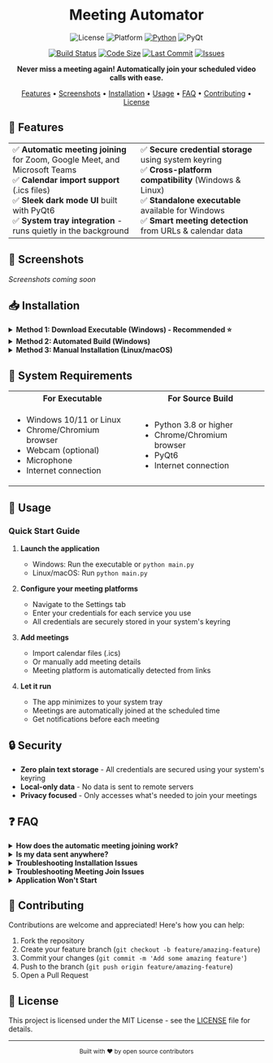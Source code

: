 <!-- # <img src="https://img.shields.io/badge/Meeting-Automator-1abc9c?style=for-the-badge&logo=zoom&logoColor=white" alt="Meeting Automator" height="40"> -->

<div align="center">

# Meeting Automator

![License](https://img.shields.io/badge/license-MIT-green)
![Platform](https://img.shields.io/badge/platform-Windows%20%7C%20Linux-lightgrey)
[![Python](https://img.shields.io/badge/python-3.8%2B-blue)](https://www.python.org/downloads/)
![PyQt](https://img.shields.io/badge/UI-PyQt6-41CD52)
<!-- ![Status](https://img.shields.io/badge/status-active-brightgreen) --> </b>
[![Build Status](https://img.shields.io/badge/build-passing-brightgreen.svg)]()
[![Code Size](https://img.shields.io/github/languages/code-size/aka-0x4C3DD/meetingAutomation.svg)]()
[![Last Commit](https://img.shields.io/github/last-commit/aka-0x4C3DD/meetingAutomation.svg)]()
[![Issues](https://img.shields.io/github/issues/aka-0x4C3DD/meetingAutomation.svg)]()

**Never miss a meeting again! Automatically join your scheduled video calls with ease.**

[Features](#-features) • 
[Screenshots](#-screenshots) • 
[Installation](#-installation) • 
[Usage](#-usage) • 
[FAQ](#-faq) • 
[Contributing](#-contributing) • 
[License](#-license)

</div>

## 🚀 Features

<table>
  <tr>
    <td width = "50%">
      ✅ <b>Automatic meeting joining</b> for Zoom, Google Meet, and Microsoft Teams</br>
      ✅ <b>Calendar import support</b> (.ics files)</br>
      ✅ <b>Sleek dark mode UI</b> built with PyQt6</br>
      ✅ <b>System tray integration</b> - runs quietly in the background</br>
    </td>
    <td  width = "50%">
      ✅ <b>Secure credential storage</b> using system keyring</br>
      ✅ <b>Cross-platform compatibility</b> (Windows & Linux)</br>
      ✅ <b>Standalone executable</b> available for Windows</br>
      ✅ <b>Smart meeting detection</b> from URLs & calendar data</br>
    </td>
  </tr>
</table>

## 📸 Screenshots

*Screenshots coming soon*

## 📥 Installation

<details>
<summary><b>Method 1: Download Executable (Windows) - Recommended ⭐</b></summary>

1. Download the latest release from the [Releases](https://github.com/yourusername/meeting-automator/releases) page
2. Extract the zip file
3. Run `MeetingAutomator.exe`
</details>

<details>
<summary><b>Method 2: Automated Build (Windows)</b></summary>

```bash
# 1. Clone the repository
git clone https://github.com/yourusername/meeting-automator.git
cd meeting-automator

# 2. Run the installation script
install.bat
```

The script handles:
- Python dependency verification
- Required package installation
- Executable building
- Cleanup of temporary files

The final executable will be placed in the `dist` folder.
</details>

<details>
<summary><b>Method 3: Manual Installation (Linux/macOS)</b></summary>

```bash
# 1. Clone the repository
git clone https://github.com/yourusername/meeting-automator.git
cd meeting-automator

# 2. Create and activate virtual environment
python -m venv venv
source venv/bin/activate  # On Linux/macOS

# 3. Install dependencies
pip install -r requirements.txt

# 4. Run the application
python main.py
```
</details>

## 🔧 System Requirements

<table>
  <tr>
    <th>For Executable</th>
    <th>For Source Build</th>
  </tr>
  <tr>
    <td>
      <ul>
        <li>Windows 10/11 or Linux</li>
        <li>Chrome/Chromium browser</li>
        <li>Webcam (optional)</li>
        <li>Microphone</li>
        <li>Internet connection</li>
      </ul>
    </td>
    <td>
      <ul>
        <li>Python 3.8 or higher</li>
        <li>Chrome/Chromium browser</li>
        <li>PyQt6</li>
        <!-- <li>Webcam (optional)</li>
        <li>Microphone</li> -->
        <li>Internet connection</li>
      </ul>
    </td>
  </tr>
</table>

## 📝 Usage

### Quick Start Guide

1. **Launch the application**
   - Windows: Run the executable or `python main.py`
   - Linux/macOS: Run `python main.py`

2. **Configure your meeting platforms**
   - Navigate to the Settings tab
   - Enter your credentials for each service you use
   - All credentials are securely stored in your system's keyring

3. **Add meetings**
   - Import calendar files (.ics)
   - Or manually add meeting details
   - Meeting platform is automatically detected from links

4. **Let it run**
   - The app minimizes to your system tray
   - Meetings are automatically joined at the scheduled time
   - Get notifications before each meeting

## 🔒 Security

- **Zero plain text storage** - All credentials are secured using your system's keyring
- **Local-only data** - No data is sent to remote servers
- **Privacy focused** - Only accesses what's needed to join your meetings

## ❓ FAQ

<details>
<summary><b>How does the automatic meeting joining work?</b></summary>
The application uses browser automation to open meeting links and join the meeting rooms at the scheduled time, handling authentication and join steps automatically.
</details>

<details>
<summary><b>Is my data sent anywhere?</b></summary>
No. All your meeting data and credentials are stored locally on your machine. Credentials are encrypted using your system's keyring service.
</details>

<details>
<summary><b>Troubleshooting Installation Issues</b></summary>

- Ensure Python 3.8+ is installed and in your PATH
- Verify your internet connection
- Try running the installer as administrator
- Check console output for specific error messages
</details>

<details>
<summary><b>Troubleshooting Meeting Join Issues</b></summary>

- Verify your internet connection
- Check that your credentials are correct
- Ensure Chrome/Chromium is installed and updated
- Verify the meeting link/ID format is valid
</details>

<details>
<summary><b>Application Won't Start</b></summary>

- Verify Chrome/Chromium is installed
- Check for antivirus software blocking the application
- Try running as administrator
- Check log files in the application directory
</details>

## 🤝 Contributing

Contributions are welcome and appreciated! Here's how you can help:

1. Fork the repository
2. Create your feature branch (`git checkout -b feature/amazing-feature`)
3. Commit your changes (`git commit -m 'Add some amazing feature'`)
4. Push to the branch (`git push origin feature/amazing-feature`)
5. Open a Pull Request

## 📄 License

This project is licensed under the MIT License - see the [LICENSE](LICENSE) file for details.

---

<div align="center">
  <sub>Built with ❤️ by open source contributors</sub>
</div> 
